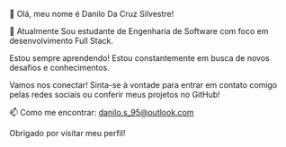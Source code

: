   
 👋 Olá, meu nome é Danilo Da Cruz Silvestre!

🌱 Atualmente  Sou estudante de Engenharia de Software com foco em desenvolvimento Full Stack.

 Estou sempre aprendendo!
 Estou constantemente em busca de novos desafios e conhecimentos. 

Vamos nos conectar!
Sinta-se à vontade para entrar em contato comigo pelas redes sociais ou conferir meus projetos no GitHub!

📫 Como me encontrar: danilo.s_95@outlook.com

Obrigado por visitar meu perfil!
